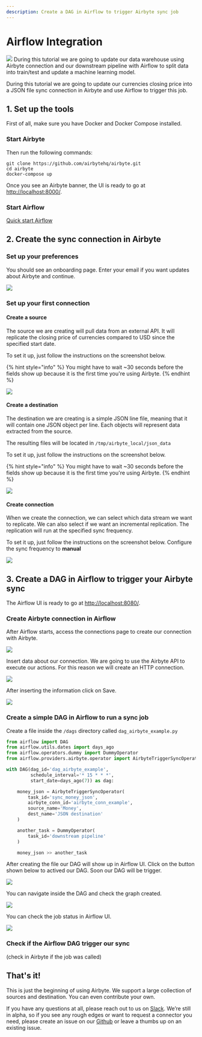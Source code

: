 ```yaml
---
description: Create a DAG in Airflow to trigger Airbyte sync job
---
```


# Airflow Integration
![](../.gitbook/assets/airflow_dag.png)
During this tutorial we are going to update our data warehouse using Airbyte connection and our downstream pipeline with Airflow to split data into train/test and update a machine learning model.

During this tutorial we are going to update our currencies closing price into a JSON file sync connection in Airbyte and use Airflow to trigger this job.

## 1. Set up the tools

First of all, make sure you have Docker and Docker Compose installed. 

### **Start Airbyte**
Then run the following commands:
```text
git clone https://github.com/airbytehq/airbyte.git
cd airbyte
docker-compose up
```

Once you see an Airbyte banner, the UI is ready to go at [http://localhost:8000/](http://localhost:8000/).

### **Start Airflow**

[Quick start Airflow](https://airflow.apache.org/docs/apache-airflow/stable/start/docker.html)


## 2. Create the sync connection in Airbyte

### **Set up your preferences**

You should see an onboarding page. Enter your email if you want updates about Airbyte and continue.

![](../.gitbook/assets/airbyte_get-started.png)

### **Set up your first connection**

#### **Create a source**

The source we are creating will pull data from an external API. It will replicate the closing price of currencies compared to USD since the specified start date.

To set it up, just follow the instructions on the screenshot below.

{% hint style="info" %}
You might have to wait ~30 seconds before the fields show up because it is the first time you're using Airbyte.
{% endhint %}

![](../.gitbook/assets/demo_source.png)

#### **Create a destination**

The destination we are creating is a simple JSON line file, meaning that it will contain one JSON object per line. Each objects will represent data extracted from the source.

The resulting files will be located in `/tmp/airbyte_local/json_data`

To set it up, just follow the instructions on the screenshot below.

{% hint style="info" %}
You might have to wait ~30 seconds before the fields show up because it is the first time you're using Airbyte.
{% endhint %}

![](../.gitbook/assets/demo_destination.png)

#### **Create connection**

When we create the connection, we can select which data stream we want to replicate. We can also select if we want an incremental replication. The replication will run at the specified sync frequency.

To set it up, just follow the instructions on the screenshot below.
Configure the sync frequency to **manual**

![](../.gitbook/assets/demo_connection.png)

## 3. Create a DAG in Airflow to trigger your Airbyte sync

The Airflow UI is ready to go at [http://localhost:8080/](http://localhost:8080/).

### Create Airbyte connection in Airflow
After Airflow starts, access the connections page to create our connection with Airbyte.

![](../.gitbook/assets/airflow_create_connection.png)

Insert data about our connection. We are going to use the Airbyte API to execute our actions. For this reason we will create an HTTP connection.

![](../.gitbook/assets/airflow_edit_connection.png)

After inserting the information click on Save.

![](../.gitbook/assets/airflow_airbyte_connection.png)

### Create a simple DAG in Airflow to run a sync job
Create a file inside the `/dags` directory called `dag_airbyte_example.py`
```python
from airflow import DAG
from airflow.utils.dates import days_ago
from airflow.operators.dummy import DummyOperator
from airflow.providers.airbyte.operator import AirbyteTriggerSyncOperator

with DAG(dag_id='dag_airbyte_example',
         schedule_interval='* 15 * * *',
         start_date=days_ago(7)) as dag:

    money_json = AirbyteTriggerSyncOperator(
        task_id='sync_money_json',
        airbyte_conn_id='airbyte_conn_example',
        source_name='Money',
        dest_name='JSON destination'
    )

    another_task = DummyOperator(
        task_id='downstream pipeline'
    )

    money_json >> another_task
```
After creating the file our DAG will show up in Airflow UI. Click on the button shown below to actived our DAG. Soon our DAG will be trigger.

![](../.gitbook/assets/airflow_unpause_dag.png)

You can navigate inside the DAG and check the graph created.

![](../.gitbook/assets/airflow_dag_graph.png)

You can check the job status in Airflow UI.

![](../.gitbook/assets/airflow_dag_run.png)

### Check if the Airflow DAG trigger our sync
(check in Airbyte if the job was called)


## That's it!

This is just the beginning of using Airbyte. We support a large collection of sources and destination. You can even contribute your own.

If you have any questions at all, please reach out to us on [Slack](https://slack.airbyte.io/). We’re still in alpha, so if you see any rough edges or want to request a connector you need, please create an issue on our [Github](https://github.com/airbytehq/airbyte) or leave a thumbs up on an existing issue.


